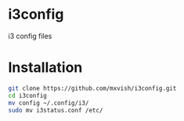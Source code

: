 # i3config
i3 config files

# Installation
```sh
git clone https://github.com/mxvish/i3config.git
cd i3config
mv config ~/.config/i3/
sudo mv i3status.conf /etc/
```
